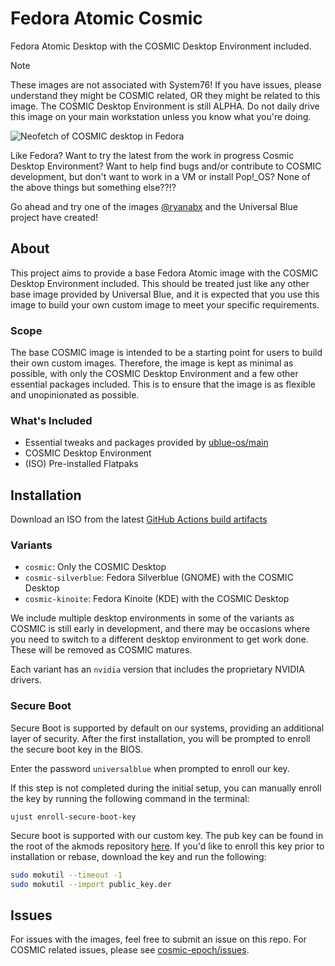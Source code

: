 # Fedora Atomic Cosmic

Fedora Atomic Desktop with the COSMIC Desktop Environment included.

> [!NOTE]
> These images are not associated with System76! If you have issues, please understand they might be COSMIC related, OR they might be related to this image.
> The COSMIC Desktop Environment is still ALPHA. Do not daily drive this image on your main workstation unless you know what you're doing.

![Neofetch of COSMIC desktop in Fedora](./screenshot/cosmic-neofetch.png)

Like Fedora? Want to try the latest from the work in progress Cosmic Desktop Environment? Want to help find bugs and/or contribute to COSMIC development, but don't want to work in a VM or install Pop!\_OS? None of the above things but something else??!?

Go ahead and try one of the images [@ryanabx](https://github.com/ryanabx) and the Universal Blue project have created!

## About

This project aims to provide a base Fedora Atomic image with the COSMIC Desktop Environment included. This should be treated just like any other base image provided by Universal Blue, and it is expected that you use this image to build your own custom image to meet your specific requirements.

### Scope

The base COSMIC image is intended to be a starting point for users to build their own custom images. Therefore, the image is kept as minimal as possible, with only the COSMIC Desktop Environment and a few other essential packages included.
This is to ensure that the image is as flexible and unopinionated as possible.

### What's Included

- Essential tweaks and packages provided by [ublue-os/main](https://github.com/ublue-os/main)
- COSMIC Desktop Environment
- (ISO) Pre-installed Flatpaks

## Installation

Download an ISO from the latest [GitHub Actions build artifacts](https://github.com/ublue-os/cosmic/actions/workflows/build_iso.yml?query=branch%3Amain+is%3Asuccess)

### Variants

- `cosmic`: Only the COSMIC Desktop
- `cosmic-silverblue`: Fedora Silverblue (GNOME) with the COSMIC Desktop
- `cosmic-kinoite`: Fedora Kinoite (KDE) with the COSMIC Desktop

We include multiple desktop environments in some of the variants as COSMIC is still early in development, and there may be occasions where you need to switch to a different desktop environment to get work done. These will be removed as COSMIC matures.

Each variant has an `nvidia` version that includes the proprietary NVIDIA drivers.

### Secure Boot

Secure Boot is supported by default on our systems, providing an additional layer of security. After the first installation, you will be prompted to enroll the secure boot key in the BIOS.

Enter the password `universalblue` when prompted to enroll our key.

If this step is not completed during the initial setup, you can manually enroll the key by running the following command in the terminal:

`ujust enroll-secure-boot-key`

Secure boot is supported with our custom key. The pub key can be found in the root of the akmods repository [here](https://github.com/ublue-os/akmods/raw/main/certs/public_key.der).
If you'd like to enroll this key prior to installation or rebase, download the key and run the following:

```bash
sudo mokutil --timeout -1
sudo mokutil --import public_key.der
```

## Issues

For issues with the images, feel free to submit an issue on this repo. For COSMIC related issues, please see [cosmic-epoch/issues](https://github.com/pop-os/cosmic-epoch/issues).
